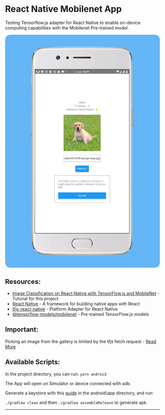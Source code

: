 # React Native Mobilenet App

Testing Tensorflow.js adapter for React Native to enable on-device computing capabilities with the Mobilenet Pre-trained model.

![working](/media/screenshot.png)

## Resources:

- [Image Classification on React Native with TensorFlow.js and MobileNet](https://heartbeat.fritz.ai/image-classification-on-react-native-with-tensorflow-js-and-mobilenet-48a39185717c) - Tutorial for this project
- [React Native](https://github.com/facebook/react-native) - A framework for building native apps with React
- [tfjs-react-native](https://github.com/tensorflow/tfjs/tree/master/tfjs-react-native) - Platform Adapter for React Native
- [@tensorflow-models/mobilenet](https://github.com/tensorflow/tfjs-models) - Pre-trained TensorFlow.js models

## Important:

Picking an image from the gallery is limited by the tfjs fetch request - [Read More](https://github.com/amandeepmittal/mobilenet-tfjs-expo/issues/1)

## Available Scripts:

In the project directory, you can run: `yarn android`

The App will open on Simulator or device connected with adb.

Generate a keystore with this [guide](https://facebook.github.io/react-native/docs/signed-apk-android) in the android\app directory, and run:

`./gradlew clean` and then `./gradlew assembleRelease` to generate apk.

---
